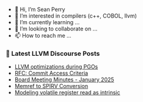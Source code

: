 - 👋 Hi, I’m Sean Perry
- 👀 I’m interested in compilers (c++, COBOL, llvm)
- 🌱 I’m currently learning ...
- 💞️ I’m looking to collaborate on ...
- 📫 How to reach me ...

<!---
s66perry/s66perry is a ✨ special ✨ repository because its `README.md` (this file) appears on your GitHub profile.
You can click the Preview link to take a look at your changes.
--->
### 📕 Latest LLVM Discourse Posts

<!-- DISCOURSE-LLVM:START -->
- [LLVM optimizations during PGOs](https://discourse.llvm.org/t/llvm-optimizations-during-pgos/84510#post_4)
- [RFC: Commit Access Criteria](https://discourse.llvm.org/t/rfc-commit-access-criteria/84073?page=4#post_75)
- [Board Meeting Minutes - January 2025](https://discourse.llvm.org/t/board-meeting-minutes-january-2025/84504#post_3)
- [Memref to SPIRV Conversion](https://discourse.llvm.org/t/memref-to-spirv-conversion/84515#post_1)
- [Modeling volatile register read as intrinsic](https://discourse.llvm.org/t/modeling-volatile-register-read-as-intrinsic/31030#post_3)
<!-- DISCOURSE-LLVM:END -->
